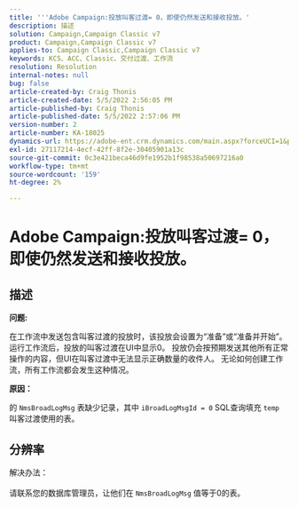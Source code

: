 ```yaml
---
title: '''Adobe Campaign:投放叫客过渡= 0，即使仍然发送和接收投放。'
description: 描述
solution: Campaign,Campaign Classic v7
product: Campaign,Campaign Classic v7
applies-to: Campaign Classic,Campaign Classic v7
keywords: KCS、ACC、Classic、交付过渡、工作流
resolution: Resolution
internal-notes: null
bug: false
article-created-by: Craig Thonis
article-created-date: 5/5/2022 2:56:05 PM
article-published-by: Craig Thonis
article-published-date: 5/5/2022 2:57:06 PM
version-number: 2
article-number: KA-18025
dynamics-url: https://adobe-ent.crm.dynamics.com/main.aspx?forceUCI=1&pagetype=entityrecord&etn=knowledgearticle&id=9f658e78-83cc-ec11-a7b5-6045bd00d995
exl-id: 27117214-4ecf-42ff-8f2e-30405901a13c
source-git-commit: 0c3e421beca46d9fe1952b1f98538a50697216a0
workflow-type: tm+mt
source-wordcount: '159'
ht-degree: 2%

---
```


# Adobe Campaign:投放叫客过渡= 0，即使仍然发送和接收投放。

## 描述


<b>问题:</b>

在工作流中发送包含叫客过渡的投放时，该投放会设置为“准备”或“准备并开始”。 运行工作流后，投放的叫客过渡在UI中显示0。 投放仍会按预期发送其他所有正常操作的内容，但UI在叫客过渡中无法显示正确数量的收件人。 无论如何创建工作流，所有工作流都会发生这种情况。



<b>原因：</b>

的 `NmsBroadLogMsg` 表缺少记录，其中 `iBroadLogMsgId = 0` SQL查询填充 `temp` 叫客过渡使用的表。


## 分辨率

解决办法：<br><br>
请联系您的数据库管理员，让他们在 `NmsBroadLogMsg` 值等于0的表。
